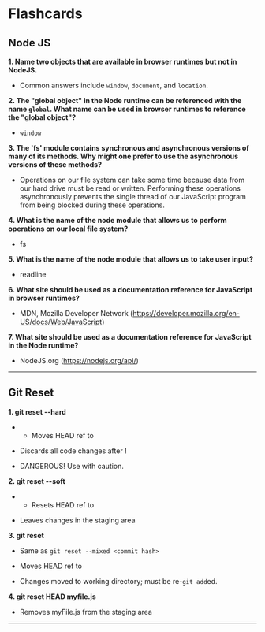 # **Flashcards**

## **Node JS**

**1. Name two objects that are available in browser runtimes but not in NodeJS.**

- Common answers include `window`, `document`, and `location`.

**2. The "global object" in the Node runtime can be referenced with the name `global`. What name can be used in browser runtimes to reference the "global object"?**

- `window`

**3. The 'fs' module contains synchronous and asynchronous versions of many of its methods. Why might one prefer to use the asynchronous versions of these methods?**

- Operations on our file system can take some time because data from our hard drive must be read or written. Performing these operations asynchronously prevents the single thread of our JavaScript program from being blocked during these operations.

**4. What is the name of the node module that allows us to perform operations on our local file system?**

- fs

**5. What is the name of the node module that allows us to take user input?**

- readline

**6. What site should be used as a documentation reference for JavaScript in browser runtimes?**

- MDN, Mozilla Developer Network (https://developer.mozilla.org/en-US/docs/Web/JavaScript)

**7. What site should be used as a documentation reference for JavaScript in the Node runtime?**

- NodeJS.org (https://nodejs.org/api/)

---

## **Git Reset**

**1. git reset --hard <commit hash>**

- - Moves HEAD ref to <commit hash>

* Discards all code changes after <commit hash>!

* DANGEROUS! Use with caution.

**2. git reset --soft <commit hash>**

- - Resets HEAD ref to <commit hash>

* Leaves changes in the staging area

**3. git reset <commit hash>**

- Same as `git reset --mixed <commit hash>`

- Moves HEAD ref to <commit hash>

- Changes moved to working directory; must be re-`git add`ed.

**4. git reset HEAD myfile.js**

- Removes myFile.js from the staging area

---
